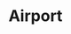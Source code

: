 ---
image_path: /images/airport.jpg
title: Airport
title_link: https://soundcloud.com/bowsamic/airport-theme?in=bowsamic/sets/assorted-songs
weight: 3
offset:
    x: 2rem
    y: 5rem
---